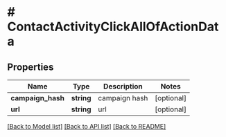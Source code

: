 # # ContactActivityClickAllOfActionData

## Properties

Name | Type | Description | Notes
------------ | ------------- | ------------- | -------------
**campaign_hash** | **string** | campaign hash | [optional]
**url** | **string** | url | [optional]

[[Back to Model list]](../../README.md#models) [[Back to API list]](../../README.md#endpoints) [[Back to README]](../../README.md)
